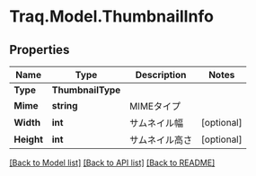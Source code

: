# Traq.Model.ThumbnailInfo

## Properties

Name | Type | Description | Notes
------------ | ------------- | ------------- | -------------
**Type** | **ThumbnailType** |  | 
**Mime** | **string** | MIMEタイプ | 
**Width** | **int** | サムネイル幅 | [optional] 
**Height** | **int** | サムネイル高さ | [optional] 

[[Back to Model list]](../README.md#documentation-for-models) [[Back to API list]](../README.md#documentation-for-api-endpoints) [[Back to README]](../README.md)

